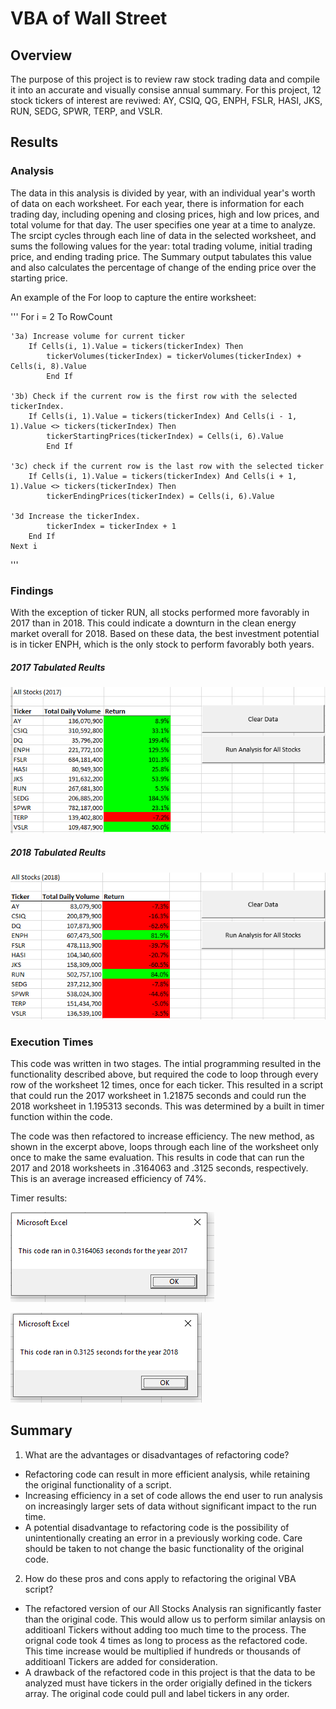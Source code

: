 # VBA of Wall Street

## Overview

The purpose of this project is to review raw stock trading data and compile it into an accurate and visually consise annual summary. For this project, 12 stock tickers of interest are reviwed: AY, CSIQ, QG, ENPH, FSLR, HASI, JKS, RUN, SEDG, SPWR, TERP, and VSLR.

## Results

### Analysis

The data in this analysis is divided by year, with an individual year's worth of data on each worksheet. For each year, there is information for each trading day, including opening and closing prices, high and low prices, and total volume for that day. The user specifies one year at a time to analyze. The srcipt cycles through each line of data in the selected worksheet, and sums the following values for the year: total trading volume, initial trading price, and ending trading price. The Summary output tabulates this value and also calculates the percentage of change of the ending price over the starting price.

An example of the For loop to capture the entire worksheet:

'''
For i = 2 To RowCount

    '3a) Increase volume for current ticker
        If Cells(i, 1).Value = tickers(tickerIndex) Then
            tickerVolumes(tickerIndex) = tickerVolumes(tickerIndex) + Cells(i, 8).Value
            End If
        
    '3b) Check if the current row is the first row with the selected tickerIndex.
        If Cells(i, 1).Value = tickers(tickerIndex) And Cells(i - 1, 1).Value <> tickers(tickerIndex) Then
            tickerStartingPrices(tickerIndex) = Cells(i, 6).Value
            End If
            
    '3c) check if the current row is the last row with the selected ticker
        If Cells(i, 1).Value = tickers(tickerIndex) And Cells(i + 1, 1).Value <> tickers(tickerIndex) Then
            tickerEndingPrices(tickerIndex) = Cells(i, 6).Value
            
    '3d Increase the tickerIndex.
            tickerIndex = tickerIndex + 1    
        End If
    Next i
'''

### Findings

With the exception of ticker RUN, all stocks performed more favorably in 2017 than in 2018. This could indicate a downturn in the clean energy market overall for 2018. Based on these data, the best investment potential is in ticker ENPH, which is the only stock to perform favorably both years. 

   ##### 2017 Tabulated Reults
      
![2017_Stock_Results](https://github.com/hkoivisto/stock-analysis/blob/master/Resources/2017_Stock_Results.png)

   ##### 2018 Tabulated Reults
      
![2018_Stock_Results](https://github.com/hkoivisto/stock-analysis/blob/master/Resources/2018_Stock_Results.png)

### Execution Times

This code was written in two stages. The intial programming resulted in the functionality described above, but required the code to loop through every row of the worksheet 12 times, once for each ticker. This resulted in a script that could run the 2017 worksheet in 1.21875 seconds and could run the 2018 worksheet in 1.195313 seconds. This was determined by a built in timer function within the code.

The code was then refactored to increase efficiency. The new method, as shown in the excerpt above, loops through each line of the worksheet only once to make the same evaluation. This results in code that can run the 2017 and 2018 worksheets in .3164063 and .3125 seconds, respectively. This is an average increased efficiency of 74%.

Timer results:

![VBA_Challenge_2017](https://github.com/hkoivisto/stock-analysis/blob/master/Resources/VBA_Challenge_2017.png)

![VBA_Challenge_2018](https://github.com/hkoivisto/stock-analysis/blob/master/Resources/VBA_Challenge_2018.png)


## Summary

1. What are the advantages or disadvantages of refactoring code?
  - Refactoring code can result in more efficient analysis, while retaining the original functionality of a script.
  - Increasing efficiency in a set of code allows the end user to run analysis on increasingly larger sets of data without significant impact to the run time.
  - A potential disadvantage to refactoring code is the possibility of unintentionally creating an error in a previously working code. Care should be taken to not change the basic functionality of the original code.

2. How do these pros and cons apply to refactoring the original VBA script?
  - The refactored version of our All Stocks Analysis ran significantly faster than the original code. This would allow us to perform similar anlaysis on additioanl Tickers without adding too much time to the process. The orignal code took 4 times as long to process as the refactored code. This time increase would be multiplied if hundreds or thousands of additioanl Tickers are added for consideration.
  - A drawback of the refactored code in this project is that the data to be analyzed must have tickers in the order origially defined in the tickers array. The original code could pull and label tickers in any order.
